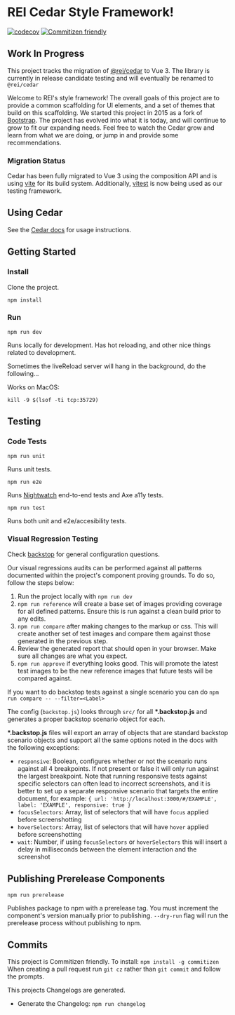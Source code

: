 # REI Cedar Style Framework!
[![codecov](https://codecov.io/gh/rei/rei-cedar/branch/master/graph/badge.svg)](https://codecov.io/gh/rei/rei-cedar)
[![Commitizen friendly](https://img.shields.io/badge/commitizen-friendly-brightgreen.svg)](http://commitizen.github.io/cz-cli/)

## Work In Progress

This project tracks the migration of [@rei/cedar](https://github.com/rei/rei-cedar) to Vue 3. The library is currently in release candidate testing and will eventually be renamed to `@rei/cedar`


Welcome to REI's style framework! The overall goals of this project are to provide a common scaffolding for UI elements,
and a set of themes that build on this scaffolding. We started this project in 2015 as a fork of
[Bootstrap](http://getbootstrap.com/).
The project has evolved into what it is today, and will continue to grow to fit our expanding needs. Feel free to watch
the Cedar grow and learn from what we are doing, or jump in and provide some recommendations.

### Migration Status

Cedar has been fully migrated to Vue 3 using the composition API and is using [vite](https://vitejs.dev/) for its build system. Additionally, [vitest](https://vitest.dev/) is now being used as our testing framework.

## Using Cedar

See the [Cedar docs](https://rei.github.io/rei-cedar-docs/) for usage instructions.

## Getting Started

### Install

Clone the project.

`npm install`

### Run

`npm run dev`

Runs locally for development. Has hot reloading, and other nice things related to development.

Sometimes the liveReload server will hang in the background, do the following...

Works on MacOS:

`kill -9 $(lsof -ti tcp:35729)`

## Testing

### Code Tests

`npm run unit`

Runs unit tests.

`npm run e2e`

Runs [Nightwatch](http://nightwatchjs.org/) end-to-end tests and Axe a11y tests.

`npm run test`

Runs both unit and e2e/accesibility tests.

### Visual Regression Testing

Check [backstop](https://github.com/garris/BackstopJS) for general configuration questions.

Our visual regressions audits can be performed against all patterns documented within the project's component proving grounds. To do so, follow the steps below:

1. Run the project locally with `npm run dev`
2. `npm run reference` will create a base set of images providing coverage for all defined patterns. Ensure this is run against a clean build prior to any edits.
3. `npm run compare` after making changes to the markup or css. This will create another set of test images and compare them against those generated in the previous step.
4. Review the generated report that should open in your browser. Make sure all changes are what you expect.
5. `npm run approve` if everything looks good. This will promote the latest test images to be the new reference images that future tests will be compared against.

If you want to do backstop tests against a single scenario you can do `npm run compare -- --filter=<Label>`

The config (`backstop.js`) looks through `src/` for all __*.backstop.js__ and generates a proper backstop scenario object for each.

__*.backstop.js__ files will export an array of objects that are standard backstop scenario objects and support all the same options noted in the docs with the following exceptions:

- `responsive`: Boolean, configures whether or not the scenario runs against all 4 breakpoints. If not present or false it will only run against the largest breakpoint. Note that running responsive tests against specific selectors can often lead to incorrect screenshots, and it is better to set up a separate responsive scenario that targets the entire document, for example: `{ url: 'http://localhost:3000/#/EXAMPLE', label: 'EXAMPLE', responsive: true }`
- `focusSelectors`: Array, list of selectors that will have `focus` applied before screenshotting
- `hoverSelectors`: Array, list of selectors that will have `hover` applied before screenshotting
- `wait`: Number, if using `focusSelectors` or `hoverSelectors` this will insert a delay in milliseconds between the element interaction and the screenshot


## Publishing Prerelease Components

`npm run prerelease`

Publishes package to npm with a prerelease tag. You must increment the component's version manually prior to publishing. `--dry-run` flag will run the prerelease process without publishing to npm.

## Commits

This project is Commitizen friendly.  To install: `npm install -g commitizen`
When creating a pull request run `git cz` rather than `git commit` and follow the prompts.

This projects Changelogs are generated.
- Generate the Changelog: `npm run changelog`
